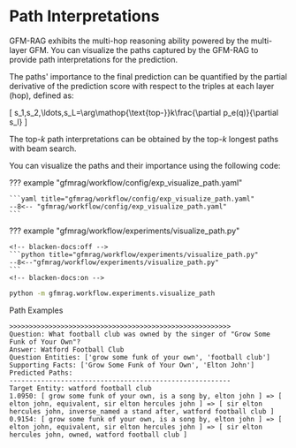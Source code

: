 # Path Interpretations

GFM-RAG exhibits the multi-hop reasoning ability powered by the multi-layer GFM. You can visualize the paths captured by the GFM-RAG to provide path interpretations for the prediction.

The paths' importance to the final prediction can be quantified by the partial derivative of the prediction score with respect to the triples at each layer (hop), defined as:

\[
    s_1,s_2,\ldots,s_L=\arg\mathop{\text{top-}}k\frac{\partial p_e(q)}{\partial s_l}
\]

The top-$k$ path interpretations can be obtained by the top-$k$ longest paths with beam search.

You can visualize the paths and their importance using the following code:

??? example "gfmrag/workflow/config/exp_visualize_path.yaml"

    ```yaml title="gfmrag/workflow/config/exp_visualize_path.yaml"
    --8<-- "gfmrag/workflow/config/exp_visualize_path.yaml"
    ```

??? example "gfmrag/workflow/experiments/visualize_path.py"

    <!-- blacken-docs:off -->
    ```python title="gfmrag/workflow/experiments/visualize_path.py"
    --8<--"gfmrag/workflow/experiments/visualize_path.py"
    ```
    <!-- blacken-docs:on -->

```bash
python -m gfmrag.workflow.experiments.visualize_path
```

Path Examples

```
>>>>>>>>>>>>>>>>>>>>>>>>>>>>>>>>>>>>>>>>>>>>>>>>>>>>>>>>
Question: What football club was owned by the singer of "Grow Some Funk of Your Own"?
Answer: Watford Football Club
Question Entities: ['grow some funk of your own', 'football club']
Supporting Facts: ['Grow Some Funk of Your Own', 'Elton John']
Predicted Paths:
--------------------------------------------------------
Target Entity: watford football club
1.0950: [ grow some funk of your own, is a song by, elton john ] => [ elton john, equivalent, sir elton hercules john ] => [ sir elton hercules john, inverse_named a stand after, watford football club ]
0.9154: [ grow some funk of your own, is a song by, elton john ] => [ elton john, equivalent, sir elton hercules john ] => [ sir elton hercules john, owned, watford football club ]
```

